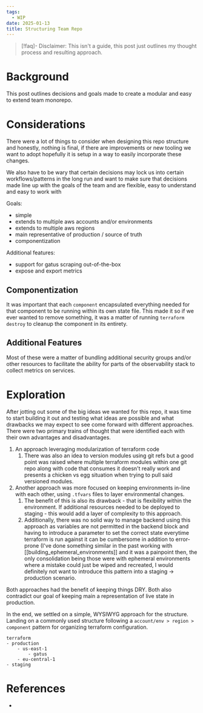 ```yaml
---
tags:
  - WIP
date: 2025-01-13
title: Structuring Team Repo
---
```


> [!faq]- Disclaimer: 
> This isn't a guide, this post just outlines my thought process and resulting approach.

# Background

This post outlines decisions and goals made to create a modular and easy to extend team monorepo.

# Considerations

There were a lot of things to consider when designing this repo structure and honestly, nothing is final, if there are improvements or new tooling we want to adopt hopefully it is setup in a way to easily incorporate these changes.

We also have to be wary that certain decisions may lock us into certain workflows/patterns in the long run and want to make sure that decisions made line up with the goals of the team and are flexible, easy to understand and easy to work with

Goals:

- simple
- extends to multiple aws accounts and/or environments
- extends to multiple aws regions
- main representative of production / source of truth
- componentization

Additional features:
- support for gatus scraping out-of-the-box
- expose and export metrics

## Componentization

It was important that each `component` encapsulated everything needed for that component to be running within its own state file. This made it so if we ever wanted to remove something, it was a matter of running `terraform destroy` to cleanup the component in its entirety.

## Additional Features

Most of these were a matter of bundling additional security groups and/or other resources to facilitate the ability for parts of the observability stack to collect metrics on services.

# Exploration

After jotting out some of the big ideas we wanted for this repo, it was time to start building it out and testing what ideas are possible and what drawbacks we may expect to see come forward with different approaches. There were two primary trains of thought that were identified each with their own advantages and disadvantages.

1. An approach leveraging modularization of terraform code
	1. There was also an idea to version modules using git refs but a good point was raised where multiple terraform modules within one git repo along with code that consumes it doesn't really work and presents a chicken vs egg situation when trying to pull said versioned modules. 
2. Another approach was more focused on keeping environments in-line with each other, using `.tfvars` files to layer environmental changes. 
	1. The benefit of this is also its drawback - that is flexibility within the environment. If additional resources needed to be deployed to staging - this would add a layer of complexity to this approach.
	2. Additionally, there was no solid way to manage backend using this approach as variables are not permitted in the backend block and having to introduce a parameter to set the correct state everytime terraform is run against it can be cumbersome in addition to error-prone (I've done something similar in the past working with [[building_ephemeral_environments]] and it was a painpoint then, the only consolidation being those were with ephemeral environments where a mistake could just be wiped and recreated, I would definitely not want to introduce this pattern into a staging -> production scenario.

Both approaches had the benefit of keeping things DRY. Both also contradict our goal of keeping main a representation of live state in production. 

In the end, we settled on a simple, WYSIWYG approach for the structure. Landing on a commonly used structure following a `account/env > region > component` pattern for organizing terraform configuration.

```
terraform
- production
	- us-east-1
		- gatus
	- eu-central-1
- staging
```

# References

- 
